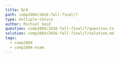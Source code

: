 ```yaml
---
title: N/A
path: comp2804/2016-fall-final/7
type: multiple-choice
author: Michiel Smid
question: comp2804/2016-fall-final/7/question.ts
solution: comp2804/2016-fall-final/7/solution.md
tags:
  - comp2804
  - comp2804-exam
---
```

